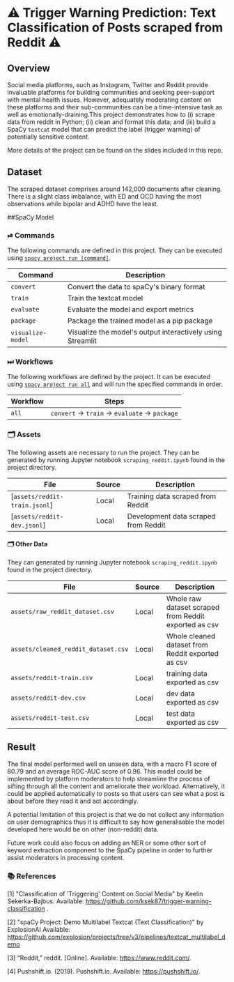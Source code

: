 <!-- SPACY PROJECT: AUTO-GENERATED DOCS START (do not remove) -->

# ⚠️ Trigger Warning Prediction: Text Classification of Posts scraped from Reddit ⚠️

## Overview

Social media platforms, such as Instagram, Twitter and Reddit provide invaluable platforms for building communities and seeking peer-support with mental health issues. However, adequately moderating content on these platforms and their sub-communities can be a time-intensive task as well as emotionally-draining.This project demonstrates how to (i) scrape data from reddit in Python; (ii) clean and format this data; and (iii) build a SpaCy `textcat` model that can predict the label (trigger warning) of potentially sensitive content.

More details of the project can be found on the slides included in this repo. 

## Dataset
The scraped dataset comprises around 142,000 documents after cleaning. There is a slight class imbalance, with ED and OCD having the most observations while bipolar and ADHD have the least.

##SpaCy Model

### ⏯ Commands

The following commands are defined in this project. They
can be executed using [`spacy project run [command]`](https://spacy.io/api/cli#project-run).

| Command | Description |
| --- | --- |
| `convert` | Convert the data to spaCy's binary format |
| `train` | Train the textcat model |
| `evaluate` | Evaluate the model and export metrics |
| `package` | Package the trained model as a pip package |
| `visualize-model` | Visualize the model's output interactively using Streamlit |

### ⏭ Workflows

The following workflows are defined by the project. It
can be executed using [`spacy project run all`](https://spacy.io/api/cli#project-run)
and will run the specified commands in order.

| Workflow | Steps |
| --- | --- |
| `all` | `convert` &rarr; `train` &rarr; `evaluate` &rarr; `package` |

### 🗂 Assets

The following assets are necessary to run the project. They can
be generated by running Jupyter notebook `scraping_reddit.ipynb` found in the project directory.

| File | Source | Description |
| --- | --- | --- |
| [`assets/reddit-train.jsonl`]| Local | Training data scraped from Reddit|
| [`assets/reddit-dev.jsonl`]| Local | Development data scraped from Reddit|

#### 🗂 Other Data

They can generated by running Jupyter notebook `scraping_reddit.ipynb` found in the project directory.

| File | Source | Description |
| --- | --- | --- |
| `assets/raw_reddit_dataset.csv`| Local | Whole raw dataset scraped from Reddit exported as csv|
| `assets/cleaned_reddit_dataset.csv`| Local | Whole cleaned dataset from Reddit exported as csv|
| `assets/reddit-train.csv`| Local | training data exported as csv|
| `assets/reddit-dev.csv`| Local | dev data exported as csv|
| `assets/reddit-test.csv`| Local | test data exported as csv|

## Result
The final model performed well on unseen data, with a macro F1 score of 80.79 and an average ROC-AUC score of 0.96. This model could be implemented by platform moderators to help streamline the process of sifting through all the content and ameliorate their workload. Alternatively, it could be applied automatically to posts so that users can see what a post is about before they read it and act accordingly.

 A potential limitation of this project is that we do not collect any information on user demographics thus it is difficult to say how generalisable the model developed here would be on other (non-reddit) data.

Future work could also focus on adding an NER or some other sort of keyword extraction component to the SpaCy pipeline in order to further assist moderators in processing content.

### 📚 References
[1] "Classification of 'Triggering' Content on Social Media" by Keelin Sekerka-Bajbus. Available: https://github.com/ksek87/trigger-warning-classification .

[2] "spaCy Project: Demo Multilabel Textcat (Text Classification)" by ExplosionAI Available: https://github.com/explosion/projects/tree/v3/pipelines/textcat_multilabel_demo

[3] “Reddit,” reddit. [Online]. Available: https://www.reddit.com/.

[4] Pushshift.io. (2019). Pushshift.io. Available: https://pushshift.io/.

<!-- SPACY PROJECT: AUTO-GENERATED DOCS END (do not remove) -->
